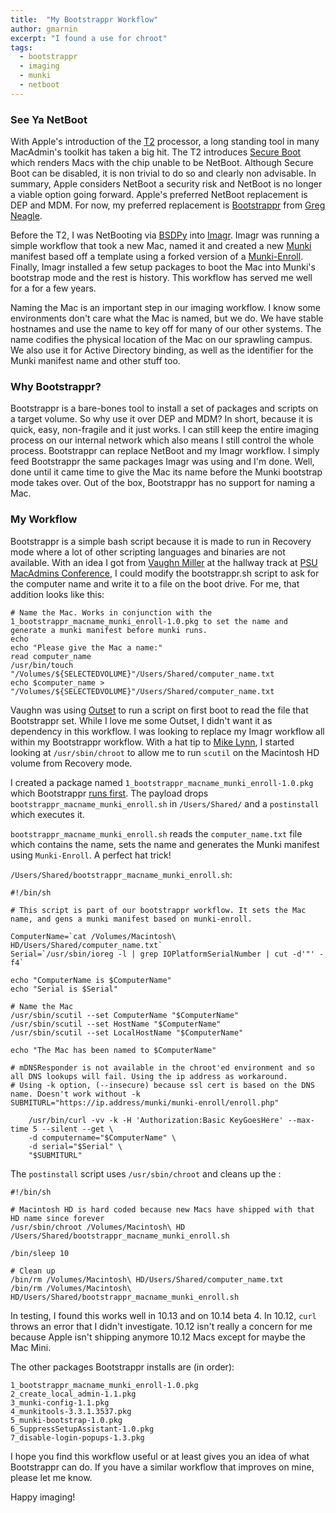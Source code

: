 ```yaml
---
title:  "My Bootstrappr Workflow"
author: gmarnin
excerpt: "I found a use for chroot"
tags:
  - bootstrappr
  - imaging
  - munki
  - netboot
---
```


### See Ya NetBoot

With Apple's introduction of the [T2](https://support.apple.com/en-us/HT208862) processor, a long standing tool in many MacAdmin's toolkit has taken a big hit. The T2 introduces [Secure Boot](https://support.apple.com/en-us/HT208330) which renders Macs with the chip unable to be NetBoot. Although Secure Boot can be disabled, it is non trivial to do so and clearly non advisable. In summary, Apple considers NetBoot a security risk and NetBoot is no longer a viable option going forward. Apple's preferred NetBoot replacement is DEP and MDM. For now, my preferred replacement is [Bootstrappr](https://github.com/munki/bootstrappr) from [Greg Neagle](https://managingosx.wordpress.com). 

Before the T2, I was NetBooting via [BSDPy](https://github.com/bruienne/bsdpy/tree/windows) into [Imagr](https://github.com/grahamgilbert/imagr). Imagr was running a simple workflow that took a new Mac, named it and created a new [Munki](https://github.com/munki/munki) manifest based off a template using a forked version of a [Munki-Enroll](https://github.com/gmarnin/munki-enroll). Finally, Imagr installed a few setup packages to boot the Mac into Munki's bootstrap mode and the rest is history. This workflow has served me well for a for a few years. 

Naming the Mac is an important step in our imaging workflow. I know some environments don't care what the Mac is named, but we do. We have stable hostnames and use the name to key off for many of our other systems. The name codifies the physical location of the Mac on our sprawling campus. We also use it for Active Directory binding, as well as the identifier for the Munki manifest name and other stuff too. 

### Why Bootstrappr? 
Bootstrappr is a bare-bones tool to install a set of packages and scripts on a target volume. So why use it over DEP and MDM? In short, because it is quick, easy, non-fragile and it just works. I can still keep the entire imaging process on our internal network which also means I still control the whole process. Bootstrappr can replace NetBoot and my Imagr workflow. I simply feed Bootstrappr the same packages Imagr was using and I'm done. Well, done until it came time to give the Mac its name before the Munki bootstrap mode takes over. Out of the box, Bootstrappr has no support for naming a Mac. 

### My Workflow
Bootstrappr is a simple bash script because it is made to run in Recovery mode where a lot of other scripting languages and binaries are not available. With an idea I got from [Vaughn Miller](http://www.vaughnemiller.com) at the hallway track at [PSU MacAdmins Conference](https://macadmins.psu.edu), I could modify the bootstrappr.sh script to ask for the computer name and write it to a file on the boot drive. For me, that addition looks like this:

```
# Name the Mac. Works in conjunction with the 1_bootstrappr_macname_munki_enroll-1.0.pkg to set the name and generate a munki manifest before munki runs. 
echo
echo "Please give the Mac a name:"
read computer_name
/usr/bin/touch "/Volumes/${SELECTEDVOLUME}"/Users/Shared/computer_name.txt
echo $computer_name > "/Volumes/${SELECTEDVOLUME}"/Users/Shared/computer_name.txt
```

Vaughn was using [Outset](https://github.com/chilcote/outset) to run a script on first boot to read the file that Bootstrappr set. While I love me some Outset, I didn't want it as dependency in this workflow. I was looking to replace my Imagr workflow all within my Bootstrappr workflow. With a hat tip to [Mike Lynn](https://twitter.com/mikeymikey), I started looking at `/usr/sbin/chroot` to allow me to run `scutil` on the Macintosh HD volume from Recovery mode.

I created a package named `1_bootstrappr_macname_munki_enroll-1.0.pkg` which Bootstrappr [runs first](https://github.com/munki/bootstrappr#order). The payload drops `bootstrappr_macname_munki_enroll.sh` in `/Users/Shared/` and a `postinstall` which executes it. 

`bootstrappr_macname_munki_enroll.sh` reads the `computer_name.txt` file which contains the name, sets the name and generates the Munki manifest using `Munki-Enroll`. A perfect hat trick!

`/Users/Shared/bootstrappr_macname_munki_enroll.sh`:

```
#!/bin/sh

# This script is part of our bootstrappr workflow. It sets the Mac name, and gens a munki manifest based on munki-enroll.

ComputerName=`cat /Volumes/Macintosh\ HD/Users/Shared/computer_name.txt`
Serial=`/usr/sbin/ioreg -l | grep IOPlatformSerialNumber | cut -d'"' -f4`

echo "ComputerName is $ComputerName"
echo "Serial is $Serial"

# Name the Mac 
/usr/sbin/scutil --set ComputerName "$ComputerName"
/usr/sbin/scutil --set HostName "$ComputerName"
/usr/sbin/scutil --set LocalHostName "$ComputerName"

echo "The Mac has been named to $ComputerName"

# mDNSResponder is not available in the chroot'ed environment and so all DNS lookups will fail. Using the ip address as workaround.
# Using -k option, (--insecure) because ssl cert is based on the DNS name. Doesn't work without -k
SUBMITURL="https://ip.address/munki/munki-enroll/enroll.php"

	/usr/bin/curl -vv -k -H 'Authorization:Basic KeyGoesHere' --max-time 5 --silent --get \
	-d computername="$ComputerName" \
	-d serial="$Serial" \
	"$SUBMITURL"
```

The `postinstall` script uses `/usr/sbin/chroot` and cleans up the  :

```
#!/bin/sh

# Macintosh HD is hard coded because new Macs have shipped with that HD name since forever
/usr/sbin/chroot /Volumes/Macintosh\ HD /Users/Shared/bootstrappr_macname_munki_enroll.sh

/bin/sleep 10

# Clean up
/bin/rm /Volumes/Macintosh\ HD/Users/Shared/computer_name.txt
/bin/rm /Volumes/Macintosh\ HD/Users/Shared/bootstrappr_macname_munki_enroll.sh
```

In testing, I found this works well in 10.13 and on 10.14 beta 4. In 10.12, `curl` throws an error that I didn't investigate. 10.12 isn't really a concern for me because Apple isn't shipping anymore 10.12 Macs except for maybe the Mac Mini.

The other packages Bootstrappr installs are (in order):

```
1_bootstrappr_macname_munki_enroll-1.0.pkg
2_create_local_admin-1.1.pkg
3_munki-config-1.1.pkg
4_munkitools-3.3.1.3537.pkg
5_munki-bootstrap-1.0.pkg
6_SuppressSetupAssistant-1.0.pkg
7_disable-login-popups-1.3.pkg
```

I hope you find this workflow useful or at least gives you an idea of what Bootstrappr can do. If you have a similar workflow that improves on mine, please let me know. 

Happy imaging! 